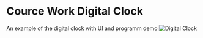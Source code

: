 # Cource Work Digital Clock
An example of the digital clock with UI and programm demo
![Digital Clock](https://github.com/maximtis/Cource_Work_Digital_clock/master/main.jpg "UI Screenshot")
